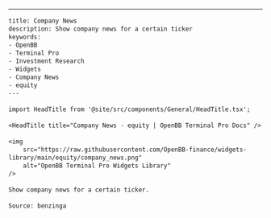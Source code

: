 ---
    title: Company News
    description: Show company news for a certain ticker
    keywords:
    - OpenBB
    - Terminal Pro
    - Investment Research
    - Widgets
    - Company News
    - equity
    ---

    import HeadTitle from '@site/src/components/General/HeadTitle.tsx';

    <HeadTitle title="Company News - equity | OpenBB Terminal Pro Docs" />

    <img
        src="https://raw.githubusercontent.com/OpenBB-finance/widgets-library/main/equity/company_news.png"
        alt="OpenBB Terminal Pro Widgets Library"
    />

    Show company news for a certain ticker.

    Source: benzinga
    
